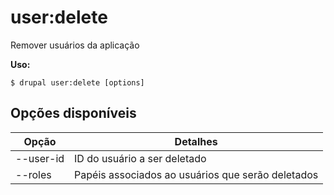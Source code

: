 # user:delete
Remover usuários da aplicação

**Uso:**
```
$ drupal user:delete [options] 
```

## Opções disponíveis
Opção | Detalhes
-------|-------------
--user-id | ID do usuário a ser deletado
--roles | Papéis associados ao usuários que serão deletados
